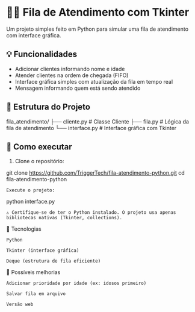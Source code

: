 # 🧑‍💼 Fila de Atendimento com Tkinter

Um projeto simples feito em Python para simular uma fila de atendimento com interface gráfica.

## 💡 Funcionalidades

- Adicionar clientes informando nome e idade
- Atender clientes na ordem de chegada (FIFO)
- Interface gráfica simples com atualização da fila em tempo real
- Mensagem informando quem está sendo atendido

## 📁 Estrutura do Projeto

fila_atendimento/
├── cliente.py # Classe Cliente
├── fila.py # Lógica da fila de atendimento
└── interface.py # Interface gráfica com Tkinter


## 🚀 Como executar

1. Clone o repositório:

git clone https://github.com/TriggerTech/fila-atendimento-python.git
cd fila-atendimento-python

    Execute o projeto:


python interface.py

    ⚠️ Certifique-se de ter o Python instalado. O projeto usa apenas bibliotecas nativas (Tkinter, collections).

🔧 Tecnologias 

    Python 

    Tkinter (interface gráfica)

    Deque (estrutura de fila eficiente)


📌 Possíveis melhorias

    Adicionar prioridade por idade (ex: idosos primeiro)

    Salvar fila em arquivo 

    Versão web 